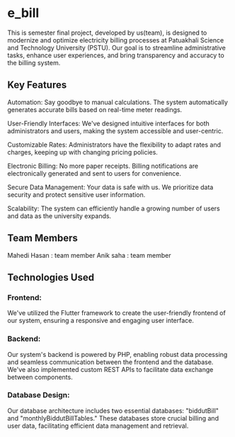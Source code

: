 # e_bill

This is semester final project, developed by us(team), is designed to modernize and optimize electricity billing processes at Patuakhali Science and Technology University (PSTU). Our goal is to streamline administrative tasks, enhance user experiences, and bring transparency and accuracy to the billing system.

## Key Features
Automation: Say goodbye to manual calculations. The system automatically generates accurate bills based on real-time meter readings.

User-Friendly Interfaces: We've designed intuitive interfaces for both administrators and users, making the system accessible and user-centric.

Customizable Rates: Administrators have the flexibility to adapt rates and charges, keeping up with changing pricing policies.

Electronic Billing: No more paper receipts. Billing notifications are electronically generated and sent to users for convenience.

Secure Data Management: Your data is safe with us. We prioritize data security and protect sensitive user information.

Scalability: The system can efficiently handle a growing number of users and data as the university expands.

## Team Members
Mahedi Hasan : team member
Anik saha : team member

## Technologies Used
### Frontend: 
We've utilized the Flutter framework to create the user-friendly frontend of our system, ensuring a responsive and engaging user interface.

### Backend: 
Our system's backend is powered by PHP, enabling robust data processing and seamless communication between the frontend and the database. We've also implemented custom REST APIs to facilitate data exchange between components.

### Database Design: 
Our database architecture includes two essential databases: "biddutBill" and "monthlyBiddutBillTables." These databases store crucial billing and user data, facilitating efficient data management and retrieval.
